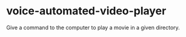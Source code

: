 # voice-automated-video-player
Give a command to the computer to play a movie in a given directory.

